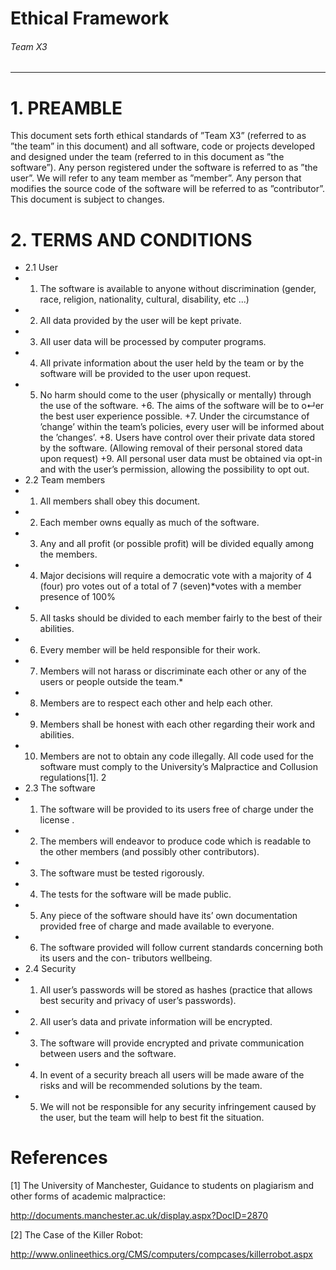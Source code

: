 Ethical Framework
===
###### Team X3
---

# 1. PREAMBLE
This document sets forth ethical standards of ”Team X3” (referred to as ”the team” in this document) and all software, code or projects developed and designed under the team (referred to in this document as ”the software”). Any person registered under the software is referred to as ”the user”. We will refer to any team member as ”member”. Any person that modifies the source code of the software will be referred to as ”contributor”. This document is subject to changes.
# 2. TERMS AND CONDITIONS 
+ 2.1 User
 + 1. The software is available to anyone without discrimination (gender, race, religion, nationality, cultural, disability, etc ...)
 + 2. All data provided by the user will be kept private.
 + 3. All user data will be processed by computer programs.
 + 4. All private information about the user held by the team or by the software will be provided to the user upon request.
 + 5. No harm should come to the user (physically or mentally) through the use of the software.
 +6. The aims of the software will be to o↵er the best user experience possible.
 +7. Under the circumstance of ’change’ within the team’s policies, every user will be informed about the ’changes’.
 +8. Users have control over their private data stored by the software. (Allowing removal of their personal stored data upon request)
 +9. All personal user data must be obtained via opt-in and with the user’s permission, allowing the possibility to opt out.
+ 2.2 Team members
 + 1. All members shall obey this document.
 + 2. Each member owns equally as much of the software.
 + 3. Any and all profit (or possible profit) will be divided equally among the members.
 + 4. Major decisions will require a democratic vote with a majority of 4 (four) pro votes out of a total of 7 (seven)*votes with a member presence of 100%
 + 5. All tasks should be divided to each member fairly to the best of their abilities.
 + 6. Every member will be held responsible for their work.
 + 7. Members will not harass or discriminate each other or any of the users or people outside the team.*
 + 8. Members are to respect each other and help each other.
 + 9. Members shall be honest with each other regarding their work and abilities.
 + 10. Members are not to obtain any code illegally. All code used for the software must comply to the University’s Malpractice and Collusion regulations[1]. 2
+ 2.3 The software
 + 1. The software will be provided to its users free of charge under the license <insert license>.
 + 2. The members will endeavor to produce code which is readable to the other members (and possibly other contributors).
 + 3. The software must be tested rigorously.
 + 4. The tests for the software will be made public.
 + 5. Any piece of the software should have its’ own documentation provided free of charge and made available to everyone.
 + 6. The software provided will follow current standards concerning both its users and the con- tributors wellbeing.
+ 2.4 Security
 + 1. All user’s passwords will be stored as hashes (practice that allows best security and privacy of user’s passwords).
 + 2. All user’s data and private information will be encrypted.
 + 3. The software will provide encrypted and private communication between users and the software.
 + 4. In event of a security breach all users will be made aware of the risks and will be recommended solutions by the team.
 + 5. We will not be responsible for any security infringement caused by the user, but the team will help to best fit the situation.

# References
[1] The University of Manchester, Guidance to students on plagiarism and other forms of academic malpractice:

   http://documents.manchester.ac.uk/display.aspx?DocID=2870
   
[2] The Case of the Killer Robot:

   http://www.onlineethics.org/CMS/computers/compcases/killerrobot.aspx

